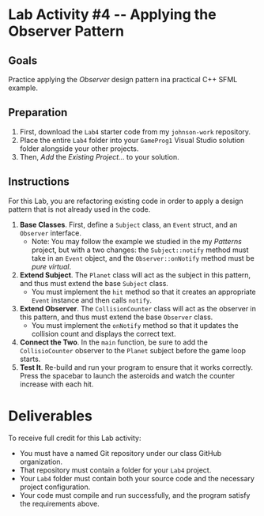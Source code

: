 # Lab Activity \#4 -- Applying the Observer Pattern

## Goals

Practice applying the _Observer_ design pattern ina practical C++ SFML example.

## Preparation

1. First, download the `Lab4` starter code from my `johnson-work` repository.
2. Place the entire `Lab4` folder into your `GameProg1` Visual Studio solution folder alongside your other projects.
3. Then, _Add_ the _Existing Project..._ to your solution.

## Instructions

For this Lab, you are refactoring existing code in order to apply a design pattern that is not already used in the code.

1. __Base Classes__. First, define a `Subject` class, an `Event` struct, and an `Observer` interface.
    - Note: You may follow the example we studied in the my _Patterns_ project, but with a two changes: the `Subject::notify` method must take in an `Event` object, and the `Observer::onNotify` method must be _pure virtual_.
2. __Extend Subject__. The `Planet` class will act as the subject in this pattern, and thus must extend the base `Subject` class.
    - You must implement the `hit` method so that it creates an appropriate `Event` instance and then calls `notify`.
3. __Extend Observer__. The `CollisionCounter` class will act as the observer in this pattern, and thus must extend the base `Observer` class.
    - You must implement the `onNotify` method so that it updates the collision count and displays the correct text.
4. __Connect the Two__. In the `main` function, be sure to add the `CollisioCounter` observer to the `Planet` subject before the game loop starts.
5. __Test It__. Re-build and run your program to ensure that it works correctly. Press the spacebar to launch the asteroids and watch the counter increase with each hit.

# Deliverables
To receive full credit for this Lab activity:

- You must have a named Git repository under our class GitHub organization.
- That repository must contain a folder for your `Lab4` project.
- Your `Lab4` folder must contain both your source code and the necessary project configuration.
- Your code must compile and run successfully, and the program satisfy the requirements above.
